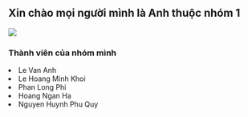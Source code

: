 <h2>Xin chào mọi người mình là Anh thuộc nhóm 1</h2>
<img src="https://github.com/user-attachments/assets/32cebd31-f4b4-4eff-b3ec-ddac13e628c1"/>
</br>
<h3>Thành viên của nhóm mình</h3>
  <li>Le Van Anh</li>
  <li>Le Hoang Minh Khoi</li>
  <li>Phan Long Phi</li>
  <li>Hoang Ngan Ha</li>
  <li>Nguyen Huynh Phu Quy</li>
